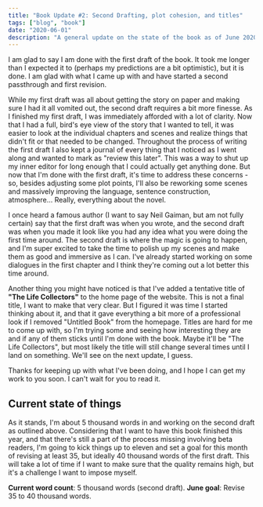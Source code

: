 ```yaml
---
title: "Book Update #2: Second Drafting, plot cohesion, and titles"
tags: ["blog", "book"]
date: "2020-06-01"
description: "A general update on the state of the book as of June 2020, plus an update on the book's title."
---
```


I am glad to say I am done with the first draft of the book. It took me longer than I expected it to (perhaps my predictions are a bit optimistic), but it is done. I am glad with what I came up with and have started a second passthrough and first revision.

While my first draft was all about getting the story on paper and making sure I had it all vomited out, the second draft requires a bit more finesse. As I finished my first draft, I was immediately afforded with a lot of clarity. Now that I had a full, bird's eye view of the story that I wanted to tell, it was easier to look at the individual chapters and scenes and realize things that didn't fit or that needed to be changed. Throughout the process of writing the first draft I also kept a journal of every thing that I noticed as I went along and wanted to mark as "review this later". This was a way to shut up my inner editor for long enough that I could actually get anything done. But now that I'm done with the first draft, it's time to address these concerns - so, besides adjusting some plot points, I'll also be reworking some scenes and massively improving the language, sentence construction, atmosphere... Really, everything about the novel.

I once heard a famous author (I want to say Neil Gaiman, but am not fully certain) say that the first draft was when you wrote, and the second draft was when you made it look like you had any idea what you were doing the first time around. The second draft is where the magic is going to happen, and I'm super excited to take the time to polish up my scenes and make them as good and immersive as I can. I've already started working on some dialogues in the first chapter and I think they're coming out a lot better this time around.

Another thing you might have noticed is that I've added a tentative title of **"The Life Collectors"** to the home page of the website. This is not a final title, I want to make that very clear. But I figured it was time I started thinking about it, and that it gave everything a bit more of a professional look if I removed "Untitled Book" from the homepage. Titles are hard for me to come up with, so I'm trying some and seeing how interesting they are and if any of them sticks until I'm done with the book. Maybe it'll be "The Life Collectors", but most likely the title will still change several times until I land on something. We'll see on the next update, I guess.

Thanks for keeping up with what I've been doing, and I hope I can get my work to you soon. I can't wait for you to read it.

## Current state of things

As it stands, I'm about 5 thousand words in and working on the second draft  as outlined above. Considering that I want to have this book finished this year, and that there's still a part of the process missing involving beta readers, I'm going to kick things up to eleven and set a goal for this month of revising at least 35, but ideally 40 thousand words of the first draft. This will take a lot of time if I want to make sure that the quality remains high, but it's a challenge I want to impose myself.

**Current word count**: 5 thousand words (second draft).
**June goal**: Revise 35 to 40 thousand words.